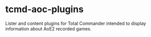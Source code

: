 tcmd-aoc-plugins
================

Lister and content plugins for Total Commander intended to display information about AoE2 recorded games.
